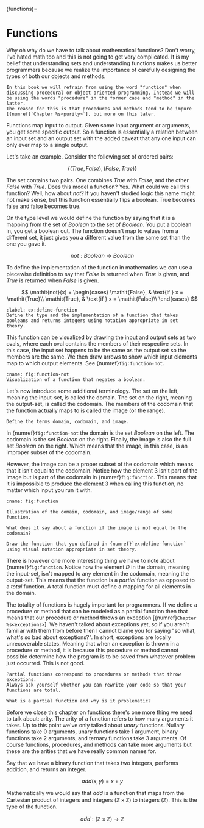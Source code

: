 (functions)=
# Functions

Why oh why do we have to talk about mathematical functions?
Don't worry, I've hated math too and this is not going to get very complicated.
It is my belief that understanding sets and understanding functions makes us better programmers because we realize the importance of carefully designing the types of both our objects and methods.

```{note}
In this book we will refrain from using the word "function" when discussing procedural or object oriented programming. Instead we will be using the words "procedure" in the former case and "method" in the latter.
The reason for this is that procedures and methods tend to be impure [{numref}`Chapter %s<purity>`], but more on this later.
```

Functions map input to output.
Given some input argument or arguments, you get some specific output.
So a function is essentially a relation between an input set and an output set with the added caveat that any one input can only ever map to a single output.

Let's take an example.
Consider the following set of ordered pairs:

$$
\{ (\mathit{True}, \mathit{False}), (\mathit{False}, \mathit{True}) \}
$$

The set contains two pairs.
One combines $\mathit{True}$ with $\mathit{False}$, and the other $\mathit{False}$ with $\mathit{True}$.
Does this model a function?
Yes.
What could we call this function?
Well, how about $\mathit{not}$?
If you haven't studied logic this name might not make sense, but this function essentially flips a boolean.
True becomes false and false becomes true.

On the type level we would define the function by saying that it is a mapping from the set of $\mathit{Boolean}$ to the set of $\mathit{Boolean}$.
You put a boolean in, you get a boolean out.
The function doesn't map to values from a different set, it just gives you a different value from the same set than the one you gave it.

$$
\mathit{not} : \mathit{Boolean} \rightarrow \mathit{Boolean}
$$

To define the implementation of the function in mathematics we can use a piecewise definition to say that $\mathit{False}$ is returned when $\mathit{True}$ is given, and $\mathit{True}$ is returned when $\mathit{False}$ is given.

$$
\mathit{not}(x) = 
    \begin{cases}
        \mathit{False}, & \text{if } x = \mathit{True}\\
        \mathit{True},  & \text{if } x = \mathit{False}\\
    \end{cases}
$$

```{exercise}
:label: ex:define-function
Define the type and the implementation of a function that takes booleans and returns integers using notation appropriate in set theory.
```

This function can be visualized by drawing the input and output sets as two ovals, where each oval contains the members of their respective sets.
In this case, the input set happens to be the same as the output set so the members are the same.
We then draw arrows to show which input elements map to which output elements.
See {numref}`fig:function-not`.

```{figure} ../images/function-not.jpg
:name: fig:function-not
Visualization of a function that negates a boolean.
```

Let's now introduce some additional terminology.
The set on the left, meaning the input-set, is called the domain.
The set on the right, meaning the output-set, is called the codomain.
The members of the codomain that the function actually maps to is called the image (or the range).

```{exercise}
Define the terms domain, codomain, and image.
```

In {numref}`fig:function-not` the domain is the set $\textit{Boolean}$ on the left.
The codomain is the set $\textit{Boolean}$ on the right.
Finally, the image is also the full set $\textit{Boolean}$ on the right.
Which means that the image, in this case, is an improper subset of the codomain.

However, the image can be a proper subset of the codomain which means that it isn't equal to the codomain.
Notice how the element $3$ isn't part of the image but is part of the codomain in {numref}`fig:function`.
This means that it is impossible to produce the element $3$ when calling this function, no matter which input you run it with.

```{figure} ../images/function.jpg
:name: fig:function

Illustration of the domain, codomain, and image/range of some function.
```

```{exercise}
What does it say about a function if the image is not equal to the codomain?
```

```{exercise}
Draw the function that you defined in {numref}`ex:define-function` using visual notation appropriate in set theory.
```

There is however one more interesting thing we have to note about {numref}`fig:function`.
Notice how the element $D$ in the domain, meaning the input-set, isn't mapped to any element in the codomain, meaning the output-set.
This means that the function is a *partial* function as opposed to a *total* function.
A total function must define a mapping for all elements in the domain.

The totality of functions is hugely important for programmers.
If we define a procedure or method that can be modeled as a partial function then that means that our procedure or method throws an exception [{numref}`Chapter %s<exceptions>`].
We haven't talked about exceptions yet, so if you aren't familiar with them from before then I cannot blame you for saying "so what, what's so bad about exceptions?".
In short, exceptions are locally unrecoverable states.
Meaning that when an exception is thrown in a procedure or method, it is because this procedure or method cannot possible determine how the program is to be saved from whatever problem just occurred.
This is not good.

```{tip}
Partial functions correspond to procedures or methods that throw exceptions.
Always ask yourself whether you can rewrite your code so that your functions are total.
```

```{exercise}
What is a partial function and why is it problematic?
```

Before we close this chapter on functions there's one more thing we need to talk about: arity.
The arity of a function refers to how many arguments it takes.
Up to this point we've only talked about *unary* functions.
Nullary functions take 0 arguments,
unary functions take 1 argument,
binary functions take 2 arguments,
and ternary functions take 3 arguments.
Of course functions, procedures, and methods can take more arguments but these are the arities that we have really common names for.

Say that we have a binary function that takes two integers, performs addition, and returns an integer.

$$
\mathit{add}(x, y) = x + y
$$

Mathematically we would say that $\mathit{add}$ is a function that maps from the Cartesian product of integers and integers ($\mathbb{Z} \times \mathbb{Z}$) to integers ($\mathbb{Z}$).
This is the type of the function.

$$
\mathit{add} : (\mathbb{Z} \times \mathbb{Z}) \rightarrow \mathbb{Z}
$$

